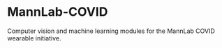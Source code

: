 # MannLab-COVID
Computer vision and machine learning modules for the MannLab COVID wearable initiative.
